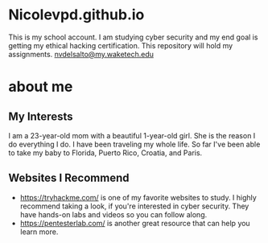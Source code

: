 # Nicolevpd.github.io
This is my school account. I am studying cyber security and my end goal is getting my ethical hacking certification.
This repository will hold my assignments.
nvdelsalto@my.waketech.edu
# about me
## My Interests 
I am a 23-year-old mom with a beautiful 1-year-old girl. She is the reason I do everything I do. I have been traveling my whole life. So far I've been able to take my baby to Florida, Puerto Rico, Croatia, and Paris. 
## Websites I Recommend
- https://tryhackme.com/ is one of my favorite websites to study. I highly recommend taking a look, if you're interested in cyber security. They have hands-on labs and videos so you can follow along.
- https://pentesterlab.com/ is another great resource that can help you learn more. 
